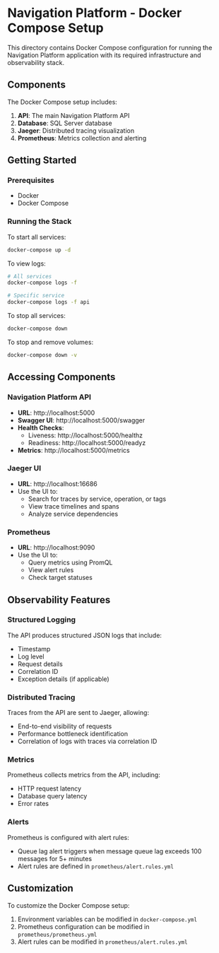 # Navigation Platform - Docker Compose Setup

This directory contains Docker Compose configuration for running the Navigation Platform application with its required infrastructure and observability stack.

## Components

The Docker Compose setup includes:

1. **API**: The main Navigation Platform API
2. **Database**: SQL Server database
3. **Jaeger**: Distributed tracing visualization
4. **Prometheus**: Metrics collection and alerting

## Getting Started

### Prerequisites

- Docker
- Docker Compose

### Running the Stack

To start all services:

```bash
docker-compose up -d
```

To view logs:

```bash
# All services
docker-compose logs -f

# Specific service
docker-compose logs -f api
```

To stop all services:

```bash
docker-compose down
```

To stop and remove volumes:

```bash
docker-compose down -v
```

## Accessing Components

### Navigation Platform API

- **URL**: http://localhost:5000
- **Swagger UI**: http://localhost:5000/swagger
- **Health Checks**:
  - Liveness: http://localhost:5000/healthz
  - Readiness: http://localhost:5000/readyz
- **Metrics**: http://localhost:5000/metrics

### Jaeger UI

- **URL**: http://localhost:16686
- Use the UI to:
  - Search for traces by service, operation, or tags
  - View trace timelines and spans
  - Analyze service dependencies

### Prometheus

- **URL**: http://localhost:9090
- Use the UI to:
  - Query metrics using PromQL
  - View alert rules
  - Check target statuses

## Observability Features

### Structured Logging

The API produces structured JSON logs that include:
- Timestamp
- Log level
- Request details
- Correlation ID
- Exception details (if applicable)

### Distributed Tracing

Traces from the API are sent to Jaeger, allowing:
- End-to-end visibility of requests
- Performance bottleneck identification
- Correlation of logs with traces via correlation ID

### Metrics

Prometheus collects metrics from the API, including:
- HTTP request latency
- Database query latency
- Error rates

### Alerts

Prometheus is configured with alert rules:
- Queue lag alert triggers when message queue lag exceeds 100 messages for 5+ minutes
- Alert rules are defined in `prometheus/alert.rules.yml`

## Customization

To customize the Docker Compose setup:

1. Environment variables can be modified in `docker-compose.yml`
2. Prometheus configuration can be modified in `prometheus/prometheus.yml`
3. Alert rules can be modified in `prometheus/alert.rules.yml`


